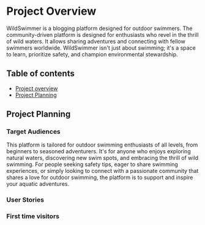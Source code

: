 # **Project Overview**
WildSwimmer is a blogging platform designed for outdoor swimmers. 
The community-driven platform is designed for enthusiasts who revel in the thrill of wild waters. It allows sharing adventures and connecting with fellow swimmers worldwide. WildSwimmer isn't just about swimming; it's a space to learn, prioritize safety, and champion environmental stewardship.
<br>
 
## **Table of contents**
* [Project overview](#Project-Overview)
* [Project Planning](#project-planning)

## **Project Planning**

### **Target Audiences**
This platform is tailored for outdoor swimming enthusiasts of all levels, from beginners to seasoned adventurers. It's for anyone who enjoys exploring natural waters, discovering new swim spots, and embracing the thrill of wild swimming. For people seeking safety tips, eager to share swimming experiences, or simply looking to connect with a passionate community that shares a love for outdoor swimming, the platform is to support and inspire your aquatic adventures.
<br>

### **User Stories**
### **First time visitors**
